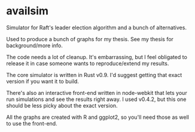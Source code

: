 availsim
========

Simulator for Raft's leader election algorithm and a bunch of alternatives.

Used to produce a bunch of graphs for my thesis. See my thesis for background/more info.

The code needs a lot of cleanup. It's embarrassing, but I feel obligated to release it in case someone wants to reproduce/extend my results.

The core simulator is written in Rust v0.9. I'd suggest getting that exact version if you want it to build.

There's also an interactive front-end written in node-webkit that lets your run simulations and see the results right away. I used v0.4.2, but this one should be less picky about the exact version.

All the graphs are created with R and ggplot2, so you'll need those as well to use the front-end.
